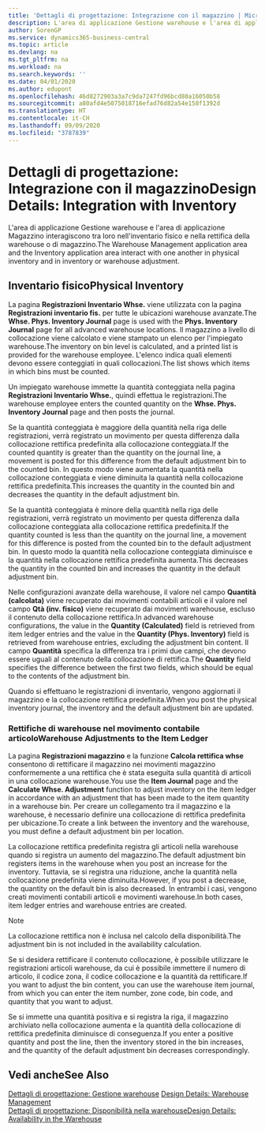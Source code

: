 ```yaml
---
title: 'Dettagli di progettazione: Integrazione con il magazzino | Microsoft Docs'
description: L'area di applicazione Gestione warehouse e l'area di applicazione Magazzino interagiscono tra loro nell'inventario fisico e nella rettifica della warehouse o di magazzino.
author: SorenGP
ms.service: dynamics365-business-central
ms.topic: article
ms.devlang: na
ms.tgt_pltfrm: na
ms.workload: na
ms.search.keywords: ''
ms.date: 04/01/2020
ms.author: edupont
ms.openlocfilehash: 46d8272903a3a7c9da7247fd96bcd80a16050b58
ms.sourcegitcommit: a80afd4e5075018716efad76d82a54e158f1392d
ms.translationtype: HT
ms.contentlocale: it-CH
ms.lasthandoff: 09/09/2020
ms.locfileid: "3787839"
---
```

# <a name="design-details-integration-with-inventory"></a><span data-ttu-id="f135c-103">Dettagli di progettazione: Integrazione con il magazzino</span><span class="sxs-lookup"><span data-stu-id="f135c-103">Design Details: Integration with Inventory</span></span>
<span data-ttu-id="f135c-104">L'area di applicazione Gestione warehouse e l'area di applicazione Magazzino interagiscono tra loro nell'inventario fisico e nella rettifica della warehouse o di magazzino.</span><span class="sxs-lookup"><span data-stu-id="f135c-104">The Warehouse Management application area and the Inventory application area interact with one another in physical inventory and in inventory or warehouse adjustment.</span></span>  
  
## <a name="physical-inventory"></a><span data-ttu-id="f135c-105">Inventario fisico</span><span class="sxs-lookup"><span data-stu-id="f135c-105">Physical Inventory</span></span>  
 <span data-ttu-id="f135c-106">La pagina **Registrazioni Inventario Whse.** viene utilizzata con la pagina **Registrazioni inventario fis.** per tutte le ubicazioni warehouse avanzate.</span><span class="sxs-lookup"><span data-stu-id="f135c-106">The **Whse. Phys. Inventory Journal** page is used with the **Phys. Inventory Journal** page for all advanced warehouse locations.</span></span> <span data-ttu-id="f135c-107">Il magazzino a livello di collocazione viene calcolato e viene stampato un elenco per l'impiegato warehouse.</span><span class="sxs-lookup"><span data-stu-id="f135c-107">The inventory on bin level is calculated, and a printed list is provided for the warehouse employee.</span></span> <span data-ttu-id="f135c-108">L'elenco indica quali elementi devono essere conteggiati in quali collocazioni.</span><span class="sxs-lookup"><span data-stu-id="f135c-108">The list shows which items in which bins must be counted.</span></span>  
  
 <span data-ttu-id="f135c-109">Un impiegato warehouse immette la quantità conteggiata nella pagina **Registrazioni Inventario Whse.**, quindi effettua le registrazioni.</span><span class="sxs-lookup"><span data-stu-id="f135c-109">The warehouse employee enters the counted quantity on the **Whse. Phys. Inventory Journal** page and then posts the journal.</span></span>  
  
 <span data-ttu-id="f135c-110">Se la quantità conteggiata è maggiore della quantità nella riga delle registrazioni, verrà registrato un movimento per questa differenza dalla collocazione rettifica predefinita alla collocazione conteggiata.</span><span class="sxs-lookup"><span data-stu-id="f135c-110">If the counted quantity is greater than the quantity on the journal line, a movement is posted for this difference from the default adjustment bin to the counted bin.</span></span> <span data-ttu-id="f135c-111">In questo modo viene aumentata la quantità nella collocazione conteggiata e viene diminuita la quantità nella collocazione rettifica predefinita.</span><span class="sxs-lookup"><span data-stu-id="f135c-111">This increases the quantity in the counted bin and decreases the quantity in the default adjustment bin.</span></span>  
  
 <span data-ttu-id="f135c-112">Se la quantità conteggiata è minore della quantità nella riga delle registrazioni, verrà registrato un movimento per questa differenza dalla collocazione conteggiata alla collocazione rettifica predefinita.</span><span class="sxs-lookup"><span data-stu-id="f135c-112">If the quantity counted is less than the quantity on the journal line, a movement for this difference is posted from the counted bin to the default adjustment bin.</span></span> <span data-ttu-id="f135c-113">In questo modo la quantità nella collocazione conteggiata diminuisce e la quantità nella collocazione rettifica predefinita aumenta.</span><span class="sxs-lookup"><span data-stu-id="f135c-113">This decreases the quantity in the counted bin and increases the quantity in the default adjustment bin.</span></span>  
  
 <span data-ttu-id="f135c-114">Nelle configurazioni avanzate della warehouse, il valore nel campo **Quantità (calcolata)** viene recuperato dai movimenti contabili articoli e il valore nel campo **Qtà (inv. fisico)** viene recuperato dai movimenti warehouse, escluso il contenuto della collocazione rettifica.</span><span class="sxs-lookup"><span data-stu-id="f135c-114">In advanced warehouse configurations, the value in the **Quantity (Calculated)** field is retrieved from item ledger entries and the value in the **Quantity (Phys. Inventory)** field is retrieved from warehouse entries, excluding the adjustment bin content.</span></span> <span data-ttu-id="f135c-115">Il campo **Quantità** specifica la differenza tra i primi due campi, che devono essere uguali al contenuto della collocazione di rettifica.</span><span class="sxs-lookup"><span data-stu-id="f135c-115">The **Quantity** field specifies the difference between the first two fields, which should be equal to the contents of the adjustment bin.</span></span>  
  
 <span data-ttu-id="f135c-116">Quando si effettuano le registrazioni di inventario, vengono aggiornati il magazzino e la collocazione rettifica predefinita.</span><span class="sxs-lookup"><span data-stu-id="f135c-116">When you post the physical inventory journal, the inventory and the default adjustment bin are updated.</span></span>  
  
### <a name="warehouse-adjustments-to-the-item-ledger"></a><span data-ttu-id="f135c-117">Rettifiche di warehouse nel movimento contabile articolo</span><span class="sxs-lookup"><span data-stu-id="f135c-117">Warehouse Adjustments to the Item Ledger</span></span>  
 <span data-ttu-id="f135c-118">La pagina **Registrazioni magazzino** e la funzione **Calcola rettifica whse** consentono di rettificare il magazzino nei movimenti magazzino conformemente a una rettifica che è stata eseguita sulla quantità di articoli in una collocazione warehouse.</span><span class="sxs-lookup"><span data-stu-id="f135c-118">You use the **Item Journal** page and the **Calculate Whse. Adjustment** function to adjust inventory on the item ledger in accordance with an adjustment that has been made to the item quantity in a warehouse bin.</span></span> <span data-ttu-id="f135c-119">Per creare un collegamento tra il magazzino e la warehouse, è necessario definire una collocazione di rettifica predefinita per ubicazione.</span><span class="sxs-lookup"><span data-stu-id="f135c-119">To create a link between the inventory and the warehouse, you must define a default adjustment bin per location.</span></span>  
  
 <span data-ttu-id="f135c-120">La collocazione rettifica predefinita registra gli articoli nella warehouse quando si registra un aumento del magazzino.</span><span class="sxs-lookup"><span data-stu-id="f135c-120">The default adjustment bin registers items in the warehouse when you post an increase for the inventory.</span></span> <span data-ttu-id="f135c-121">Tuttavia, se si registra una riduzione, anche la quantità nella collocazione predefinita viene diminuita.</span><span class="sxs-lookup"><span data-stu-id="f135c-121">However, if you post a decrease, the quantity on the default bin is also decreased.</span></span> <span data-ttu-id="f135c-122">In entrambi i casi, vengono creati movimenti contabili articoli e movimenti warehouse.</span><span class="sxs-lookup"><span data-stu-id="f135c-122">In both cases, item ledger entries and warehouse entries are created.</span></span>  
  
> [!NOTE]  
>  <span data-ttu-id="f135c-123">La collocazione rettifica non è inclusa nel calcolo della disponibilità.</span><span class="sxs-lookup"><span data-stu-id="f135c-123">The adjustment bin is not included in the availability calculation.</span></span>  
  
 <span data-ttu-id="f135c-124">Se si desidera rettificare il contenuto collocazione, è possibile utilizzare le registrazioni articoli warehouse, da cui è possibile immettere il numero di articolo, il codice zona, il codice collocazione e la quantità da rettificare.</span><span class="sxs-lookup"><span data-stu-id="f135c-124">If you want to adjust the bin content, you can use the warehouse item journal, from which you can enter the item number, zone code, bin code, and quantity that you want to adjust.</span></span>  
  
 <span data-ttu-id="f135c-125">Se si immette una quantità positiva e si registra la riga, il magazzino archiviato nella collocazione aumenta e la quantità della collocazione di rettifica predefinita diminuisce di conseguenza.</span><span class="sxs-lookup"><span data-stu-id="f135c-125">If you enter a positive quantity and post the line, then the inventory stored in the bin increases, and the quantity of the default adjustment bin decreases correspondingly.</span></span>  
  
## <a name="see-also"></a><span data-ttu-id="f135c-126">Vedi anche</span><span class="sxs-lookup"><span data-stu-id="f135c-126">See Also</span></span>  
 <span data-ttu-id="f135c-127">[Dettagli di progettazione: Gestione warehouse](design-details-warehouse-management.md) </span><span class="sxs-lookup"><span data-stu-id="f135c-127">[Design Details: Warehouse Management](design-details-warehouse-management.md) </span></span>  
 [<span data-ttu-id="f135c-128">Dettagli di progettazione: Disponibilità nella warehouse</span><span class="sxs-lookup"><span data-stu-id="f135c-128">Design Details: Availability in the Warehouse</span></span>](design-details-availability-in-the-warehouse.md)